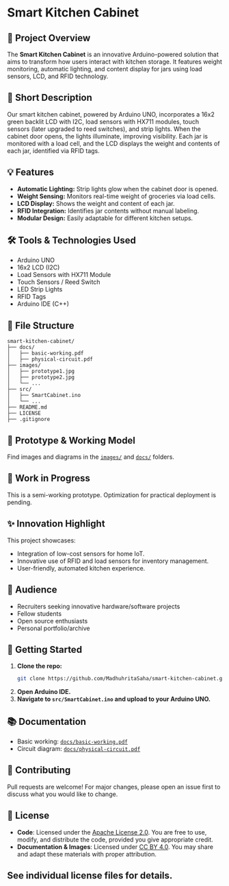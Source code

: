 # Smart Kitchen Cabinet

## 🚀 Project Overview
The **Smart Kitchen Cabinet** is an innovative Arduino-powered solution that aims to transform how users interact with kitchen storage. It features weight monitoring, automatic lighting, and content display for jars using load sensors, LCD, and RFID technology.

## 📝 Short Description
Our smart kitchen cabinet, powered by Arduino UNO, incorporates a 16x2 green backlit LCD with I2C, load sensors with HX711 modules, touch sensors (later upgraded to reed switches), and strip lights. When the cabinet door opens, the lights illuminate, improving visibility. Each jar is monitored with a load cell, and the LCD displays the weight and contents of each jar, identified via RFID tags.

## 💡 Features
- **Automatic Lighting:** Strip lights glow when the cabinet door is opened.
- **Weight Sensing:** Monitors real-time weight of groceries via load cells.
- **LCD Display:** Shows the weight and content of each jar.
- **RFID Integration:** Identifies jar contents without manual labeling.
- **Modular Design:** Easily adaptable for different kitchen setups.

## 🛠️ Tools & Technologies Used
- Arduino UNO
- 16x2 LCD (I2C)
- Load Sensors with HX711 Module
- Touch Sensors / Reed Switch
- LED Strip Lights
- RFID Tags
- Arduino IDE (C++)

## 🔖 File Structure
```
smart-kitchen-cabinet/
├── docs/
│   ├── basic-working.pdf
│   ├── physical-circuit.pdf
├── images/
│   ├── prototype1.jpg
│   ├── prototype2.jpg
│   └── ...
├── src/
│   ├── SmartCabinet.ino
│   └── ...
├── README.md
├── LICENSE
├── .gitignore
```

## 📸 Prototype & Working Model
Find images and diagrams in the [`images/`](images/) and [`docs/`](docs/) folders.

## 🚧 Work in Progress
This is a semi-working prototype. Optimization for practical deployment is pending.

## ✨ Innovation Highlight
This project showcases:
- Integration of low-cost sensors for home IoT.
- Innovative use of RFID and load sensors for inventory management.
- User-friendly, automated kitchen experience.

## 👥 Audience
- Recruiters seeking innovative hardware/software projects
- Fellow students
- Open source enthusiasts
- Personal portfolio/archive

## 🏁 Getting Started

1. **Clone the repo:**
   ```bash
   git clone https://github.com/MadhuhritaSaha/smart-kitchen-cabinet.git
   ```
2. **Open Arduino IDE.**
3. **Navigate to `src/SmartCabinet.ino` and upload to your Arduino UNO.**

## 📚 Documentation
- Basic working: [`docs/basic-working.pdf`](docs/SmartCabinet.pdf)
- Circuit diagram: [`docs/physical-circuit.pdf`](docs/SKCCicuit.pdf)

## 🤝 Contributing
Pull requests are welcome! For major changes, please open an issue first to discuss what you would like to change.

## 📄 License

- **Code**: Licensed under the [Apache License 2.0](LICENSE). You are free to use, modify, and distribute the code, provided you give appropriate credit.
- **Documentation & Images**: Licensed under [CC BY 4.0](LICENSE-CC-BY-4.0). You may share and adapt these materials with proper attribution.

See individual license files for details.
---
